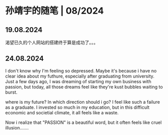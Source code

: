 # 孙靖宇的随笔 | 08/2024

## 19.08.2024  

渴望已久的个人网站的搭建终于算是成功了。。。

## 24.08.2024

I don't know why I'm  feeling so depressed. Maybe it's because i have no clear idea about my futhure, especially after graduating from university. Just a few days ago, I was dreaming of starting my own business with passion, but today, all those dreams feel like they're kust bubbles waiting to burst.

where is my future? In which direction should i go? I feel like such a failure as a graduate. I invested so much in my education, but in this difficult economic and societial climate, it all feels like a waste.

Now i realize that "PASSION" is a beautiful word, but it often  feels like cruel illusion.......